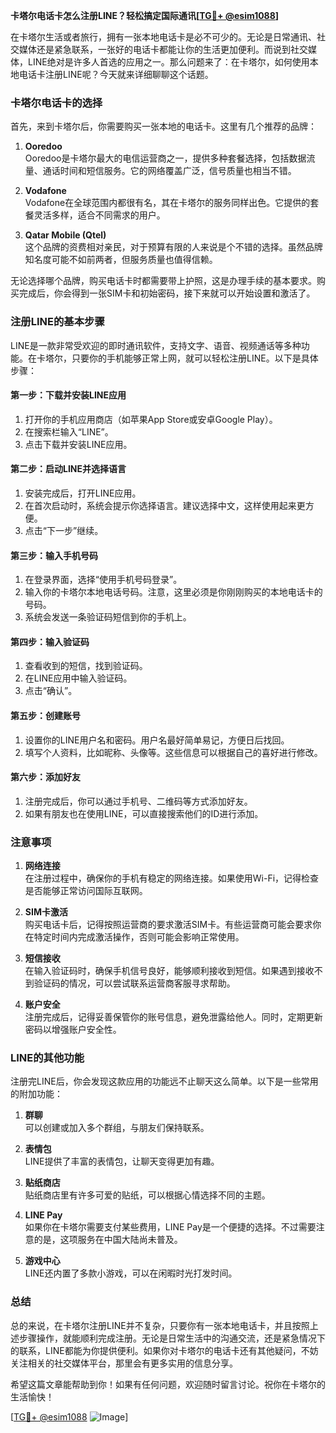 **卡塔尔电话卡怎么注册LINE？轻松搞定国际通讯[[TG💪+ @esim1088](https://t.me/s/esim1088)]**

在卡塔尔生活或者旅行，拥有一张本地电话卡是必不可少的。无论是日常通讯、社交媒体还是紧急联系，一张好的电话卡都能让你的生活更加便利。而说到社交媒体，LINE绝对是许多人首选的应用之一。那么问题来了：在卡塔尔，如何使用本地电话卡注册LINE呢？今天就来详细聊聊这个话题。

### 卡塔尔电话卡的选择

首先，来到卡塔尔后，你需要购买一张本地的电话卡。这里有几个推荐的品牌：

1. **Ooredoo**  
   Ooredoo是卡塔尔最大的电信运营商之一，提供多种套餐选择，包括数据流量、通话时间和短信服务。它的网络覆盖广泛，信号质量也相当不错。

2. **Vodafone**  
   Vodafone在全球范围内都很有名，其在卡塔尔的服务同样出色。它提供的套餐灵活多样，适合不同需求的用户。

3. **Qatar Mobile (Qtel)**  
   这个品牌的资费相对亲民，对于预算有限的人来说是个不错的选择。虽然品牌知名度可能不如前两者，但服务质量也值得信赖。

无论选择哪个品牌，购买电话卡时都需要带上护照，这是办理手续的基本要求。购买完成后，你会得到一张SIM卡和初始密码，接下来就可以开始设置和激活了。

### 注册LINE的基本步骤

LINE是一款非常受欢迎的即时通讯软件，支持文字、语音、视频通话等多种功能。在卡塔尔，只要你的手机能够正常上网，就可以轻松注册LINE。以下是具体步骤：

#### 第一步：下载并安装LINE应用
1. 打开你的手机应用商店（如苹果App Store或安卓Google Play）。
2. 在搜索栏输入“LINE”。
3. 点击下载并安装LINE应用。

#### 第二步：启动LINE并选择语言
1. 安装完成后，打开LINE应用。
2. 在首次启动时，系统会提示你选择语言。建议选择中文，这样使用起来更方便。
3. 点击“下一步”继续。

#### 第三步：输入手机号码
1. 在登录界面，选择“使用手机号码登录”。
2. 输入你的卡塔尔本地电话号码。注意，这里必须是你刚刚购买的本地电话卡的号码。
3. 系统会发送一条验证码短信到你的手机上。

#### 第四步：输入验证码
1. 查看收到的短信，找到验证码。
2. 在LINE应用中输入验证码。
3. 点击“确认”。

#### 第五步：创建账号
1. 设置你的LINE用户名和密码。用户名最好简单易记，方便日后找回。
2. 填写个人资料，比如昵称、头像等。这些信息可以根据自己的喜好进行修改。

#### 第六步：添加好友
1. 注册完成后，你可以通过手机号、二维码等方式添加好友。
2. 如果有朋友也在使用LINE，可以直接搜索他们的ID进行添加。

### 注意事项

1. **网络连接**  
   在注册过程中，确保你的手机有稳定的网络连接。如果使用Wi-Fi，记得检查是否能够正常访问国际互联网。

2. **SIM卡激活**  
   购买电话卡后，记得按照运营商的要求激活SIM卡。有些运营商可能会要求你在特定时间内完成激活操作，否则可能会影响正常使用。

3. **短信接收**  
   在输入验证码时，确保手机信号良好，能够顺利接收到短信。如果遇到接收不到验证码的情况，可以尝试联系运营商客服寻求帮助。

4. **账户安全**  
   注册完成后，记得妥善保管你的账号信息，避免泄露给他人。同时，定期更新密码以增强账户安全性。

### LINE的其他功能

注册完LINE后，你会发现这款应用的功能远不止聊天这么简单。以下是一些常用的附加功能：

1. **群聊**  
   可以创建或加入多个群组，与朋友们保持联系。

2. **表情包**  
   LINE提供了丰富的表情包，让聊天变得更加有趣。

3. **贴纸商店**  
   贴纸商店里有许多可爱的贴纸，可以根据心情选择不同的主题。

4. **LINE Pay**  
   如果你在卡塔尔需要支付某些费用，LINE Pay是一个便捷的选择。不过需要注意的是，这项服务在中国大陆尚未普及。

5. **游戏中心**  
   LINE还内置了多款小游戏，可以在闲暇时光打发时间。

### 总结

总的来说，在卡塔尔注册LINE并不复杂，只要你有一张本地电话卡，并且按照上述步骤操作，就能顺利完成注册。无论是日常生活中的沟通交流，还是紧急情况下的联系，LINE都能为你提供便利。如果你对卡塔尔的电话卡还有其他疑问，不妨关注相关的社交媒体平台，那里会有更多实用的信息分享。

希望这篇文章能帮助到你！如果有任何问题，欢迎随时留言讨论。祝你在卡塔尔的生活愉快！

[[TG💪+ @esim1088](https://t.me/s/esim1088) ![Image](https://i.postimg.cc/4NQfJmqS/Snipaste-2025-05-13-00-14-12.png)]
